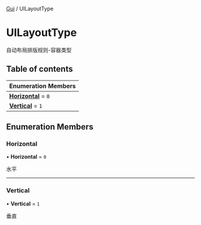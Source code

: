 [Gui](../groups/Gui.Gui.md) / UILayoutType

# UILayoutType <Badge type="tip" text="Enumeration" /> <Score text="UILayoutType" />

自动布局排版规则-容器类型

## Table of contents

| Enumeration Members |
| :-----|
| **[Horizontal](UI.UILayoutType.md#horizontal)** = ``0`` <br> |
| **[Vertical](UI.UILayoutType.md#vertical)** = ``1`` <br> |

## Enumeration Members

### Horizontal <Score text="Horizontal" /> 

• **Horizontal** = ``0``

水平

___

### Vertical <Score text="Vertical" /> 

• **Vertical** = ``1``

垂直
